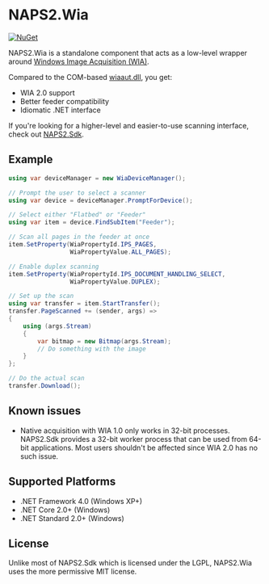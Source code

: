 # NAPS2.Wia

[![NuGet](https://img.shields.io/nuget/v/NAPS2.Wia)](https://www.nuget.org/packages/NAPS2.Wia/)

NAPS2.Wia is a standalone component that acts as a low-level wrapper around [Windows Image Acquisition (WIA)](https://docs.microsoft.com/en-us/windows/win32/wia/-wia-startpage).

Compared to the COM-based [wiaaut.dll](https://docs.microsoft.com/en-us/previous-versions/windows/desktop/wiaaut/-wiaaut-startpage), you get:
- WIA 2.0 support
- Better feeder compatibility
- Idiomatic .NET interface

If you're looking for a higher-level and easier-to-use scanning interface, check out [NAPS2.Sdk](https://github.com/cyanfish/naps2/tree/master/NAPS2.Sdk).

## Example

```c#
using var deviceManager = new WiaDeviceManager();

// Prompt the user to select a scanner
using var device = deviceManager.PromptForDevice();

// Select either "Flatbed" or "Feeder"
using var item = device.FindSubItem("Feeder");

// Scan all pages in the feeder at once
item.SetProperty(WiaPropertyId.IPS_PAGES,
                 WiaPropertyValue.ALL_PAGES);

// Enable duplex scanning
item.SetProperty(WiaPropertyId.IPS_DOCUMENT_HANDLING_SELECT,
                 WiaPropertyValue.DUPLEX);

// Set up the scan
using var transfer = item.StartTransfer();
transfer.PageScanned += (sender, args) =>
{
    using (args.Stream)
    {
        var bitmap = new Bitmap(args.Stream);
        // Do something with the image
    }
};

// Do the actual scan
transfer.Download();
```

## Known issues
- Native acquisition with WIA 1.0 only works in 32-bit processes. NAPS2.Sdk provides a 32-bit worker process that can be used from 64-bit applications. Most users shouldn't be affected since WIA 2.0 has no such issue.

## Supported Platforms
- .NET Framework 4.0 (Windows XP+)
- .NET Core 2.0+ (Windows)
- .NET Standard 2.0+ (Windows)

## License
Unlike most of NAPS2.Sdk which is licensed under the LGPL, NAPS2.Wia uses the more permissive MIT license. 